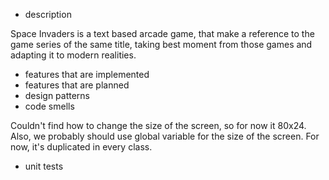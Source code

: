 * description

Space Invaders is a text based arcade game, 
that make a reference to the game series of 
the same title, taking best moment from those games
and adapting it to modern realities.

* features that are implemented
* features that are planned
* design patterns
* code smells

Couldn't find how to change the size of the screen, so for 
now it 80x24. Also, we probably should use global variable 
for the size of the screen. For now, it's duplicated in 
every class.

* unit tests